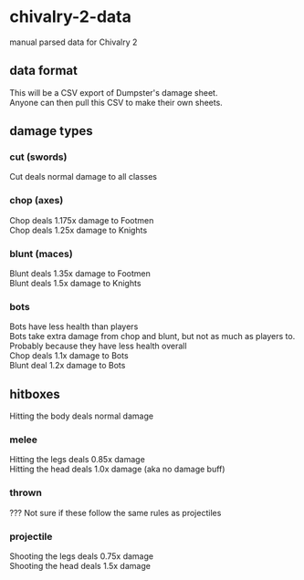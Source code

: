 # chivalry-2-data
manual parsed data for Chivalry 2

## data format
This will be a CSV export of Dumpster's damage sheet.  
Anyone can then pull this CSV to make their own sheets.

## damage types

### cut (swords)
Cut deals normal damage to all classes

### chop (axes)
Chop deals 1.175x damage to Footmen  
Chop deals 1.25x damage to Knights  

### blunt (maces)
Blunt deals 1.35x damage to Footmen  
Blunt deals 1.5x damage to Knights  

### bots
Bots have less health than players  
Bots take extra damage from chop and blunt, but not as much as players to. Probably because they have less health overall  
Chop deals 1.1x damage to Bots  
Blunt deal 1.2x damage to Bots  

## hitboxes
Hitting the body deals normal damage

### melee
Hitting the legs deals 0.85x damage  
Hitting the head deals 1.0x damage (aka no damage buff)

### thrown
??? Not sure if these follow the same rules as projectiles  

### projectile
Shooting the legs deals 0.75x damage  
Shooting the head deals 1.5x damage
